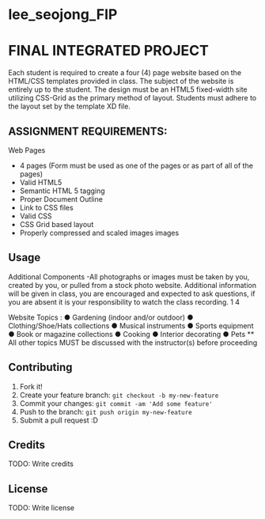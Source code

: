 # lee_seojong_FIP

# FINAL INTEGRATED PROJECT

Each student is required to create a four (4) page website based on the HTML/CSS templates provided in
class. The subject of the website is entirely up to the student.
The design must be an HTML5 fixed-width site utilizing CSS-Grid as the primary method of layout.
Students must adhere to the layout set by the template XD file.

## ASSIGNMENT REQUIREMENTS:

Web Pages

- 4 pages (Form must be used as one of the pages or as part of all of the pages)
- Valid HTML5
- Semantic HTML 5 tagging
- Proper Document Outline
- Link to CSS files
- Valid CSS
- CSS Grid based layout
- Properly compressed and scaled images images

## Usage

Additional Components
-All photographs or images must be taken by you, created by you, or pulled from a stock photo website.
Additional information will be given in class, you are encouraged and expected to ask questions, if you are
absent it is your responsibility to watch the class recording.
1 4

Website Topics :
● Gardening (indoor and/or outdoor)
● Clothing/Shoe/Hats collections
● Musical instruments
● Sports equipment
● Book or magazine collections
● Cooking
● Interior decorating
● Pets
** All other topics MUST be discussed with the instructor(s) before proceeding

## Contributing

1. Fork it!
2. Create your feature branch: `git checkout -b my-new-feature`
3. Commit your changes: `git commit -am 'Add some feature'`
4. Push to the branch: `git push origin my-new-feature`
5. Submit a pull request :D


## Credits

TODO: Write credits

## License

TODO: Write license